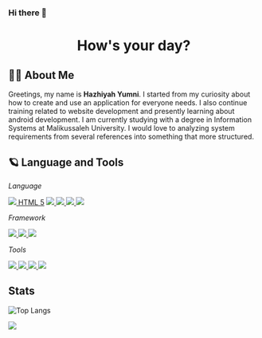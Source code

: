 ### Hi there 👋 

<h1 align="center"> How's your day?


## 🙋‍♂️ About Me
  
  Greetings, my name is **__Hazhiyah Yumni__**. I started from my curiosity about how to create and use an application for everyone needs. I also continue training related to website development and presently learning about android development. I am currently studying with a degree in Information Systems at Malikussaleh University. I would love to analyzing system requirements from several references into something that more structured.
  
## 🪐 Language and Tools
  *Language*
  <p align="left"> 
    <a href="https://www.w3.org/html/" target="_blank"> <img src="https://img.icons8.com/color/48/000000/html-5.png"/> HTML 5</a> 
    <a href="https://www.w3schools.com/css/" target="_blank"> <img src="https://img.icons8.com/color/48/000000/css3.png"/> </a> 
    <a href="https://developer.mozilla.org/en-US/docs/Web/JavaScript" target="_blank"> <img src="https://img.icons8.com/color/48/000000/javascript.png"/> </a> 
    <a href="https://www.java.com" target="_blank"> <img src="https://img.icons8.com/color/48/000000/java-coffee-cup-logo.png"/> </a>
    <a style="padding-right:8px;" href="https://www.mysql.com/" target="_blank"> <img src="https://img.icons8.com/fluent/50/000000/mysql-logo.png"/> </a>
  </p>
  
  *Framework*
  <p align="left"> 
    <a href="https://getbootstrap.com" target="_blank"> <img src="https://img.icons8.com/color/48/000000/bootstrap.png"/> </a> 
    <a href="https://laravel.com" target="_blank"> <img src="https://img.icons8.com/fluency/48/000000/laravel.png"/> </a>
    <a href="https://codeigniter.com" target="_blank"><img src="https://img.icons8.com/external-tal-revivo-color-tal-revivo/48/000000/external-codeigniter-is-an-open-source-software-rapid-development-web-framework-logo-color-tal-revivo.png"/> </a>
  </p>
  
  *Tools*
  <p align="left">
  <a href="https://code.visualstudio.com" target"_blank"> <img src="https://img.icons8.com/color/48/000000/visual-studio-code-2019.png"/> </a>
  <a href="https://developer.android.com/studio" target="_blank"> <img src="https://img.icons8.com/color/48/000000/android-studio--v2.png"/> </a>
  <a href="https://www.jetbrains.com/idea/" target="_blank"> <img src="https://img.icons8.com/color/48/000000/intellij-idea.png"/> </a>
  <a href="https://www.figma.com" target="_blank"> <img src="https://img.icons8.com/color/48/000000/figma--v1.png"/> </a>
  </p>
  
  ## Stats
  ![Top Langs](https://github-readme-stats.vercel.app/api/top-langs/?username=hazhyni&layout=compact)
  
 ![](https://komarev.com/ghpvc/?username=your-github-username&color=dc143c)
